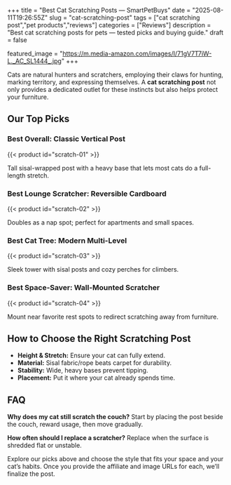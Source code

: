 +++
title = "Best Cat Scratching Posts — SmartPetBuys"
date = "2025-08-11T19:26:55Z"
slug = "cat-scratching-post"
tags = ["cat scratching post","pet products","reviews"]
categories = ["Reviews"]
description = "Best cat scratching posts for pets — tested picks and buying guide."
draft = false

featured_image = "https://m.media-amazon.com/images/I/71gV7T7iW-L._AC_SL1444_.jpg"
+++

Cats are natural hunters and scratchers, employing their claws for hunting, marking territory, and expressing themselves. A **cat scratching post** not only provides a dedicated outlet for these instincts but also helps protect your furniture.

## Our Top Picks

### Best Overall: Classic Vertical Post
{{< product id="scratch-01" >}}

Tall sisal-wrapped post with a heavy base that lets most cats do a full-length stretch.

### Best Lounge Scratcher: Reversible Cardboard
{{< product id="scratch-02" >}}

Doubles as a nap spot; perfect for apartments and small spaces.

### Best Cat Tree: Modern Multi-Level
{{< product id="scratch-03" >}}

Sleek tower with sisal posts and cozy perches for climbers.

### Best Space-Saver: Wall-Mounted Scratcher
{{< product id="scratch-04" >}}

Mount near favorite rest spots to redirect scratching away from furniture.

## How to Choose the Right Scratching Post
- **Height & Stretch:** Ensure your cat can fully extend.
- **Material:** Sisal fabric/rope beats carpet for durability.
- **Stability:** Wide, heavy bases prevent tipping.
- **Placement:** Put it where your cat already spends time.

## FAQ
**Why does my cat still scratch the couch?** Start by placing the post beside the couch, reward usage, then move gradually.

**How often should I replace a scratcher?** Replace when the surface is shredded flat or unstable.

Explore our picks above and choose the style that fits your space and your cat’s habits. Once you provide the affiliate and image URLs for each, we’ll finalize the post.